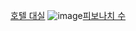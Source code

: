 [호텔 대실](https://school.programmers.co.kr/learn/courses/30/lessons/155651)
![image](https://github.com/koreaIT-study/programmers/assets/92290312/c2c7346b-6c8c-4d8e-8655-bcc371e6576e)[피보나치 수](https://school.programmers.co.kr/learn/courses/30/lessons/12945)
